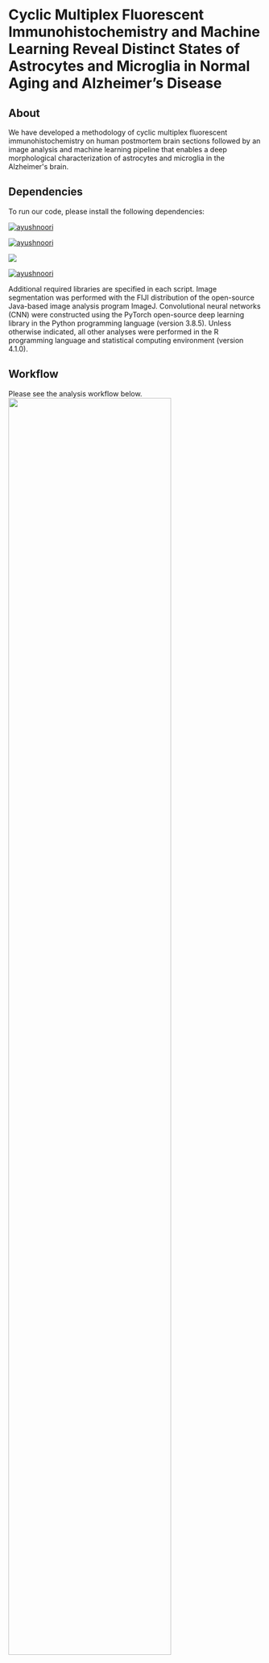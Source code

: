 # Cyclic Multiplex Fluorescent Immunohistochemistry and Machine Learning Reveal Distinct States of Astrocytes and Microglia in Normal Aging and Alzheimer’s Disease

## About

We have developed a methodology of cyclic multiplex fluorescent immunohistochemistry on human postmortem brain sections followed by an image analysis and machine learning pipeline that enables a deep morphological characterization of astrocytes and microglia in the Alzheimer's brain.

## Dependencies

To run our code, please install the following dependencies:

<a href="https://www.r-project.org/" target="_blank" rel="noreferrer noopener"><img src="https://img.shields.io/badge/Language-R-276DC3?style=for-the-badge&amp;logo=r" alt="ayushnoori" align="center"/></a>

<a href="https://imagej.net/" target="_blank" rel="noreferrer noopener"><img src="https://img.shields.io/static/v1?style=for-the-badge&amp;logo=imagej&amp;color=00D8E0&amp;logoColor=white&amp;label=Language&amp;message=ImageJ" alt="ayushnoori" align="center"/></a>

<a href="https://www.python.org/" target="_blank" rel="noreferrer noopener"><img src="https://img.shields.io/badge/Language-Python-3776AB?style=for-the-badge&amp;logo=python" align="center"/></a>

<a href="https://pytorch.org/" target="_blank" rel="noreferrer noopener"><img src="https://img.shields.io/badge/Library-PyTorch-EE4C2C?style=for-the-badge&amp;logo=pytorch" alt="ayushnoori" align="center"/></a>

Additional required libraries are specified in each script. Image segmentation was performed with the FIJI distribution of the open-source Java-based image analysis program ImageJ. Convolutional neural networks (CNN) were constructed using the PyTorch open-source deep learning library in the Python programming language (version 3.8.5). Unless otherwise indicated, all other analyses were performed in the R programming language and statistical computing environment (version 4.1.0).

## Workflow

Please see the analysis workflow below.
<a href="https://www.serranopozolab.org/glia-ihc/#workflow" target="_blank" rel="noreferrer noopener"><img src="https://github.com/serrano-pozo-lab/glia-ihc/blob/main/images/flowchart.svg" width="80%"></a>

## Documentation

To read our documented code, please visit [www.serranopozolab.org/glia-ihc](https://www.serranopozolab.org/glia-ihc).

## Code Availability

Our full codebase is available for download on [GitHub](https://github.com/serrano-pozo-lab/glia-ihc).
